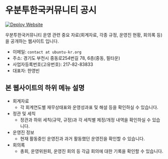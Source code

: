 # 우분투한국커뮤니티 공시

[![Deploy Website](https://github.com/ubuntu-kr/disclosures.ubuntu-kr.org/actions/workflows/deploy.yml/badge.svg)](https://github.com/ubuntu-kr/disclosures.ubuntu-kr.org/actions/workflows/deploy.yml)

우분투한국커뮤니티 운영 관련 중요 자료(회계자료, 각종 규정, 운영진 현황, 회의록 등)을 공개하는 웹사이트 입니다.

- 이메일: `contact at ubuntu-kr.org`
- 주소: 경기도 부천시 중동로254번길 78, 6층(중동, 필타운)
- 사업자등록번호(고유번호): 217-82-83833
- 대표자: 한영빈

## 본 웹사이트의 하위 메뉴 설명

- 회계자료
    - 각 회계연도별 재무상태표와 운영성과표 및 해설 등을 확인하실 수 있습니다.
- 정관 및 세칙
    - 정관과 하위 세칙(규약, 규정)과 각 세칙별 제정/개정 내역을 확인하실 수 있습니다.
- 운영진 정보
    - 현재 활동중인 운영진과 과거 활동했던 운영진을 확인할 수 있습니다.
- 회의록
    - 총회, 운영위원회, 운영진 회의 등 각급 회의에 대한 기록을 확인할 수 있습니다.


